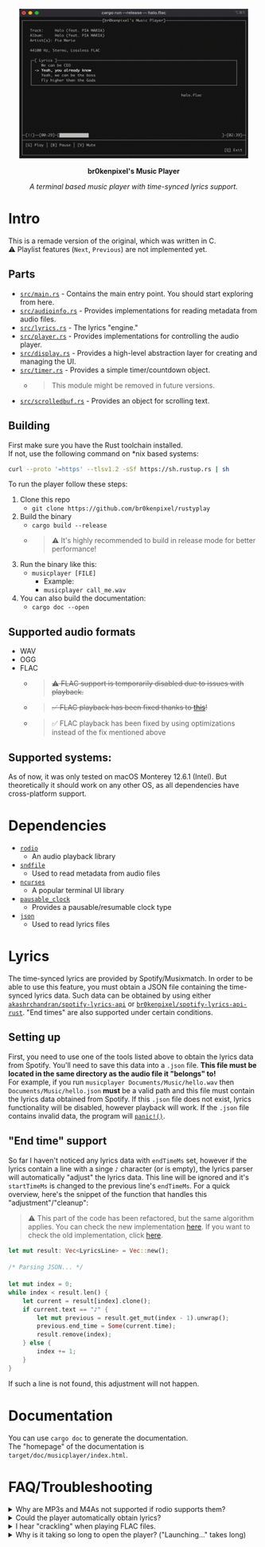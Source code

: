 <p align="center">
  <img width="460" height="300" src="https://github.com/br0kenpixel/rustyplay/blob/e01ac615b1e6b7cfb640e4426093c2a6787c1e89/img/tui.gif">
</p>
<p align="center">
  <strong>br0kenpixel's Music Player</strong>
</p>
<p align="center">
  <em>A terminal based music player with time-synced lyrics support.</em>
</p>

# Intro
This is a remade version of the original, which was written in C.  
⚠️ Playlist features (`Next`, `Previous`) are not implemented yet.

## Parts
- [`src/main.rs`](src/main.rs) - Contains the main entry point. You should start exploring from here.
- [`src/audioinfo.rs`](src/audioinfo.rs) - Provides implementations for reading metadata from audio files.
- [`src/lyrics.rs`](src/lyrics.rs) - The lyrics "engine."
- [`src/player.rs`](src/player.rs) - Provides implementations for controlling the audio player.
- [`src/display.rs`](src/display.rs) - Provides a high-level abstraction layer for creating and managing the UI.
- [`src/timer.rs`](src/timer.rs) - Provides a simple timer/countdown object.
  - > This module might be removed in future versions.
- [`src/scrolledbuf.rs`](src/scrolledbuf.rs) - Provides an object for scrolling text.

## Building
First make sure you have the Rust toolchain installed.  
If not, use the following command on *nix based systems:  
```sh
curl --proto '=https' --tlsv1.2 -sSf https://sh.rustup.rs | sh
```

To run the player follow these steps:
1. Clone this repo
    - `git clone https://github.com/br0kenpixel/rustyplay`
2. Build the binary
    - `cargo build --release`
    - > ⚠️ It's highly recommended to build in release mode for better performance!
3. Run the binary like this:
    - `musicplayer [FILE]`
      - Example:
      - `musicplayer call_me.wav`
4. You can also build the documentation:
    - `cargo doc --open`

## Supported audio formats
- WAV
- OGG
- FLAC
  - > ~~⚠️ FLAC support is temporarily disabled due to issues with playback.~~
  - > ~~✅ FLAC playback has been fixed thanks to [this](https://docs.rs/rusty_audio/1.4.0/src/rusty_audio/lib.rs.html#85)!~~
  - > ✅ FLAC playback has been fixed by using optimizations instead of the fix mentioned above

## Supported systems:
As of now, it was only tested on macOS Monterey 12.6.1 (Intel). But theoretically it should work on any other OS, as all dependencies have cross-platform support.

# Dependencies
- [`rodio`](https://crates.io/crates/rodio)
  - An audio playback library
- [`sndfile`](https://crates.io/crates/sndfile)
  - Used to read metadata from audio files
- [`ncurses`](https://crates.io/crates/ncurses)
  - A popular terminal UI library
- [`pausable_clock`](https://crates.io/crates/pausable_clock)
  - Provides a pausable/resumable clock type
- [`json`](https://crates.io/crates/json)
  - Used to read lyrics files

# Lyrics
The time-synced lyrics are provided by Spotify/Musixmatch. In order to be able to use this feature, you must obtain a JSON file containing the time-synced lyrics data. Such data can be obtained by using either [`akashrchandran/spotify-lyrics-api`](https://github.com/akashrchandran/spotify-lyrics-api) or [`br0kenpixel/spotify-lyrics-api-rust`](https://github.com/br0kenpixel/spotify-lyrics-api-rust).
"End times" are also supported under certain conditions.

## Setting up
First, you need to use one of the tools listed above to obtain the lyrics data from Spotify. You'll need to save this data into a `.json` file. __This file must be located in the same directory as the audio file it "belongs" to!__  
For example, if you run `musicplayer Documents/Music/hello.wav` then `Documents/Music/hello.json` __must__ be a valid path and this file must contain the lyrics data obtained from Spotify. If this `.json` file does not exist, lyrics functionality will be disabled, however playback will work. If the `.json` file contains invalid data, the program will [`panic!()`](https://doc.rust-lang.org/std/macro.panic.html).

## "End time" support
So far I haven't noticed any lyrics data with `endTimeMs` set, however if the lyrics contain a line with a singe `♪` character (or is empty), the lyrics parser will automatically "adjust" the lyrics data. This line will be ignored and it's `startTimeMs` is changed to the previous line's `endTimeMs`.
For a quick overview, here's the snippet of the function that handles this "adjustment"/"cleanup":  
> ⚠️ This part of the code has been refactored, but the same algorithm applies. You can check the new implementation [here](https://github.com/br0kenpixel/rustyplay/blob/main/src/lyrics.rs#L117). If you want to check the old implementation, click [here](https://github.com/br0kenpixel/rustyplay/blob/2a923488ea6d2ca04e2118d81ef2030e4e6ef3b7/src/lyrics.rs#L92).
```rust
let mut result: Vec<LyricsLine> = Vec::new();

/* Parsing JSON... */

let mut index = 0;
while index < result.len() {
    let current = result[index].clone();
    if current.text == "♪" {
        let mut previous = result.get_mut(index - 1).unwrap();
        previous.end_time = Some(current.time);
        result.remove(index);
    } else {
        index += 1;
    }
}
```
If such a line is not found, this adjustment will not happen.

# Documentation
You can use `cargo doc` to generate the documentation.  
The "homepage" of the documentation is `target/doc/musicplayer/index.html`.

# FAQ/Troubleshooting
<details>
  <summary>Why are MP3s and M4As not supported if rodio supports them?</summary>
  
  Even though `rodio` can play these files, the problem is `sndfile`, which does not support those formats.
</details>
<details>
  <summary>Could the player automatically obtain lyrics?</summary>
  Yes, it could, however it would need to know the Spotify track ID of the song.
</details>
<details>
  <summary>I hear "crackling" when playing FLAC files.</summary>
  
  This issue should now be fixed, however, if you're still experiencing it, check if you're using a debug build. If yes, such behavior can be expected. Please use release builds instead.
</details>
<details>
  <summary>Why is it taking so long to open the player? ("Launching..." takes long)</summary>
  
  The player is designed to initialize `rodio`, load the audio file and lyrics first, before creating and drawing the UI.
  I personally like having a longer startup time, rather than a "laggy-looking" UI.

  Also, __debug builds have significantly higher loading times__!
</details>